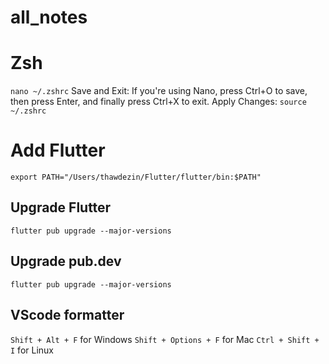 # all_notes

# Zsh
```nano ~/.zshrc```
Save and Exit:
If you're using Nano, press Ctrl+O to save, then press Enter, and finally press Ctrl+X to exit.
Apply Changes:
```source ~/.zshrc```

# Add Flutter

``` export PATH="/Users/thawdezin/Flutter/flutter/bin:$PATH" ```

## Upgrade Flutter
``` flutter pub upgrade --major-versions ```

## Upgrade pub.dev
``` flutter pub upgrade --major-versions ```

## VScode formatter
``` Shift + Alt + F ``` for Windows 
``` Shift + Options + F ``` for Mac
``` Ctrl + Shift + I ``` for Linux

